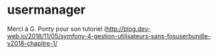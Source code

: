 # usermanager
Merci à G. Ponty pour son tutoriel (http://blog.dev-web.io/2018/11/05/symfony-4-gestion-utilisateurs-sans-fosuserbundle-v2018-chapitre-1/

